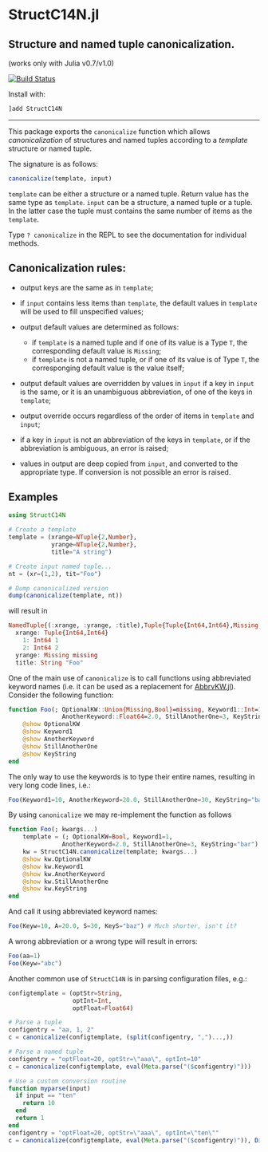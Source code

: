 # StructC14N.jl

## Structure and named tuple canonicalization.
(works only with Julia v0.7/v1.0)

[![Build Status](https://travis-ci.org/gcalderone/StructC14N.jl.svg?branch=master)](https://travis-ci.org/gcalderone/StructC14N.jl)

Install with:
```julia
]add StructC14N
```

________


This package exports the `canonicalize` function which allows *canonicalization* of structures and named tuples according to a *template* structure or named tuple.

The signature is as follows:
```julia
canonicalize(template, input)
```
`template` can be either a structure or a named tuple.  Return value has the same type as `template`.  `input` can be a structure, a named tuple or a tuple.  In the latter case the tuple must contains the same number of items as the `template`.

Type `? canonicalize` in the REPL to see the documentation for individual methods.

## Canonicalization rules:
- output keys are the same as in `template`;

- if `input` contains less items than `template`, the default values in `template` will be used to fill unspecified values;

- output default values are determined as follows:
  - if `template` is a named tuple and if one of its value is a Type `T`, the corresponding default value is `Missing`;
  - if `template` is not a named tuple, or if one of its value is of Type `T`, the corresponging default value is the value itself;

- output default values are overridden by values in `input` if a key in `input` is the same, or it is an unambiguous abbreviation, of one of the keys in `template`;

- output override occurs regardless of the order of items in `template` and `input`;

- if a key in `input` is not an abbreviation of the keys in `template`,  or if the abbreviation is ambiguous, an error is raised;

- values in output are deep copied from `input`, and converted to the appropriate type.  If conversion is not possible an error is raised.


## Examples

```julia
using StructC14N

# Create a template
template = (xrange=NTuple{2,Number},
            yrange=NTuple{2,Number},
            title="A string")

# Create input named tuple...
nt = (xr=(1,2), tit="Foo")

# Dump canonicalized version
dump(canonicalize(template, nt))
```

will result in
```julia
NamedTuple{(:xrange, :yrange, :title),Tuple{Tuple{Int64,Int64},Missing,String}}
  xrange: Tuple{Int64,Int64}
    1: Int64 1
    2: Int64 2
  yrange: Missing missing
  title: String "Foo"
```

One of the main use of `canonicalize` is to call functions using abbreviated keyword names (i.e. it can be used as a replacement for [AbbrvKW.jl](https://github.com/gcalderone/AbbrvKW.jl)).  Consider the following function:
``` julia
function Foo(; OptionalKW::Union{Missing,Bool}=missing, Keyword1::Int=1,
               AnotherKeyword::Float64=2.0, StillAnotherOne=3, KeyString::String="bar")
    @show OptionalKW
    @show Keyword1
    @show AnotherKeyword
    @show StillAnotherOne
    @show KeyString
end
```
The only way to use the keywords is to type their entire names,
resulting in very long code lines, i.e.:
``` julia
Foo(Keyword1=10, AnotherKeyword=20.0, StillAnotherOne=30, KeyString="baz")
```

By using `canonicalize` we may re-implement the function as follows
```julia
function Foo(; kwargs...)
    template = (; OptionalKW=Bool, Keyword1=1,
               AnotherKeyword=2.0, StillAnotherOne=3, KeyString="bar")
    kw = StructC14N.canonicalize(template; kwargs...)
    @show kw.OptionalKW
    @show kw.Keyword1
    @show kw.AnotherKeyword
    @show kw.StillAnotherOne
    @show kw.KeyString
end
```
And call it using abbreviated keyword names:
```julia
Foo(Keyw=10, A=20.0, S=30, KeyS="baz") # Much shorter, isn't it?
```

A wrong abbreviation or a wrong type will result in errors:
```julia
Foo(aa=1)
Foo(Keyw="abc")
```

Another common use of `StructC14N` is in parsing configuration files, e.g.:
```julia
configtemplate = (optStr=String,
                  optInt=Int,
                  optFloat=Float64)

# Parse a tuple
configentry = "aa, 1, 2"
c = canonicalize(configtemplate, (split(configentry, ",")...,))

# Parse a named tuple
configentry = "optFloat=20, optStr=\"aaa\", optInt=10"
c = canonicalize(configtemplate, eval(Meta.parse("($configentry)")))

# Use a custom conversion routine
function myparse(input)
  if input == "ten"
    return 10
  end
  return 1
end
configentry = "optFloat=20, optStr=\"aaa\", optInt=\"ten\""
c = canonicalize(configtemplate, eval(Meta.parse("($configentry)")), Dict(:optInt=>myparse))
```
